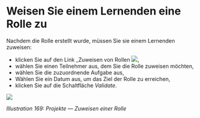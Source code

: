 # Weisen Sie einem Lernenden eine Rolle zu

Nachdem die Rolle erstellt wurde, müssen Sie sie einem Lernenden zuweisen:

* klicken Sie auf den Link \_Zuweisen von Rollen ![](../../.gitbook/assets/graphics315.gif),
* wählen Sie einen Teilnehmer aus, dem Sie die Rolle zuweisen möchten,
* wählen Sie die zuzuordnende Aufgabe aus,
* Wählen Sie ein Datum aus, um das Ziel der Rolle zu erreichen,
* klicken Sie auf die Schaltfläche _Validate_.

![](../../.gitbook/assets/images239.png)

_Illustration 169: Projekte — Zuweisen einer Rolle_

